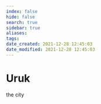 ```yaml
---
index: false
hide: false
search: true
sidebar: true
aliases:
tags:
date_created: 2021-12-28 12:45:03
date_modified: 2021-12-28 12:45:03
---
```


# Uruk
the city